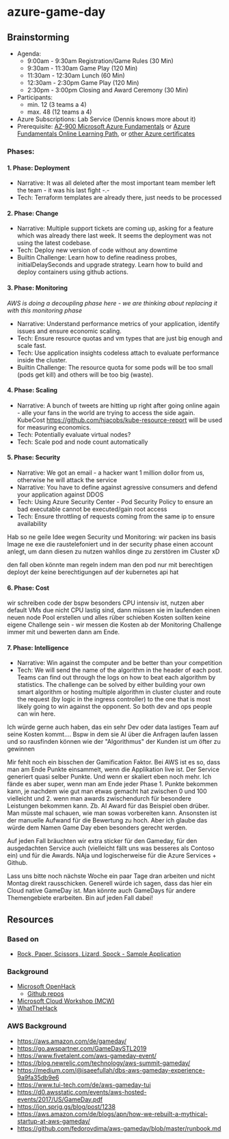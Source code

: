 # azure-game-day

## Brainstorming
* Agenda:
  * 9:00am - 9:30am Registration/Game Rules (30 Min)
  * 9:30am - 11:30am Game Play (120 Min)
  * 11:30am - 12:30am Lunch (60 Min)
  * 12:30am - 2:30pm Game Play (120 Min)
  * 2:30pm - 3:00pm Closing and Award Ceremony (30 Min)
* Participants:
  * min. 12 (3 teams a 4)
  * max. 48 (12 teams a 4)
* Azure Subscriptions: Lab Service (Dennis knows more about it)
* Prerequisite: [AZ-900 Microsoft Azure Fundamentals](https://docs.microsoft.com/en-us/learn/certifications/exams/az-900) or [Azure Fundamentals Online Learning Path](https://docs.microsoft.com/en-us/learn/paths/azure-fundamentals/), or [other Azure certificates](https://www.microsoft.com/en-us/learning/azure-exams.aspx)

### Phases:
#### 1. Phase: Deployment
* Narrative: It was all deleted after the most important team member left the team - it was his last fight -.-
* Tech: Terraform templates are already there, just needs to be processed

#### 2. Phase: Change
* Narrative: Multiple support tickets are coming up, asking for a feature which was already there last week. It seems the deployment was not using the latest codebase.
* Tech: Deploy new version of code without any downtime
* Builtin Challenge: Learn how to define readiness probes, initialDelaySeconds and upgrade strategy. Learn how to build and deploy containers using github actions.

#### 3. Phase: Monitoring
*AWS is doing a decoupling phase here - we are thinking about replacing it with this monitoring phase*
* Narrative: Understand performance metrics of your application, identify issues and ensure economic scaling. 
* Tech: Ensure resource quotas and vm types that are just big enough and scale fast.
* Tech: Use application insights codeless attach to evaluate performance inside the cluster.
* Builtin Challenge: The resource quota for some pods will be too small (pods get kill) and others will be too big (waste).

#### 4. Phase: Scaling
* Narrative: A bunch of tweets are hitting up right after going online again - alle your fans in the world are trying to access the side again. KubeCost https://github.com/hjacobs/kube-resource-report will be used for measuring economics.
* Tech: Potentially evaluate virtual nodes?
* Tech: Scale pod and node count automatically

#### 5. Phase: Security
* Narrative: We got an email - a hacker want 1 million dollor from us, otherwise he will attack the service
* Narrative: You have to define against agressive consumers and defend your application against DDOS
* Tech: Using Azure Security Center - Pod Security Policy to ensure an bad executable cannot be executed/gain root access
* Tech: Ensure throttling of requests coming from the same ip to ensure availability

Hab so ne geile Idee wegen Security und Monitoring: wir packen ins basis Image ne exe die raustelefoniert und in der security phase einen account anlegt, um dann diesen zu nutzen wahllos dinge zu zerstören im Cluster xD 

den fall oben könnte man regeln indem man den pod nur mit berechtigen deployt der keine berechtigungen auf der kubernetes api hat

#### 6. Phase: Cost
wir schreiben code der bspw besonders CPU intensiv ist, nutzen aber default VMs due nicht CPU lastig sind, dann müssen sie im laufenden einen neuen node Pool erstellen und alles rüber schieben
Kosten sollten keine eigene Challenge sein - wir messen die Kosten ab der Monitoring Challenge immer mit und bewerten dann am Ende.

#### 7. Phase: Intelligence
* Narrative: Win against the computer and be better than your competition
* Tech: We will send the name of the algorithm in the header of each post. Teams can find out through the logs on how to beat each algorithm by statistics. The challenge can be solved by either building your own smart algorithm or hosting multiple algorithm in cluster cluster and route the request (by logic in the ingress controller) to the one that is most likely going to win against the opponent. So both dev and ops people can win here.

Ich würde gerne auch haben, das ein sehr Dev oder data lastiges Team auf seine Kosten kommt.... Bspw in dem sie AI über die Anfragen laufen lassen und so rausfinden können wie der "Algorithmus" der Kunden ist um öfter zu gewinnen

Mir fehlt noch ein bisschen der Gamification Faktor. Bei AWS ist es so, dass man am Ende Punkte einsammelt, wenn die Applikation live ist. Der Service generiert quasi selber Punkte. Und wenn er skaliert eben noch mehr.
Ich fände es aber super, wenn man am Ende jeder Phase 1. Punkte bekommen kann, je nachdem wie gut man etwas gemacht hat zwischen 0 und 100 vielleicht und 2. wenn man awards zwischendurch für besondere Leistungen bekommen kann. Zb. AI Award für das Beispiel oben drüber.
Man müsste mal schauen, wie man sowas vorbereiten kann. Ansonsten ist der manuelle Aufwand für die Bewertung zu hoch. Aber ich glaube das würde dem Namen Game Day eben besonders gerecht werden.

Auf jeden Fall bräuchten wir extra sticker für den Gameday, für den ausgedachten Service auch (vielleicht fällt uns was besseres als Contoso ein) und für die Awards. NAja und logischerweise für die Azure Services + Github.

Lass uns bitte noch nächste Woche ein paar Tage dran arbeiten und nicht Montag direkt rausschicken.
Generell würde ich sagen, dass das hier ein Cloud native GameDay ist. Man könnte auch GameDays für andere Themengebiete erarbeiten.
Bin auf jeden Fall dabei!



## Resources

### Based on
* [Rock, Paper, Scissors, Lizard, Spock - Sample Application](https://github.com/microsoft/RockPaperScissorsLizardSpock)

### Background
* [Microsoft OpenHack](https://openhack.microsoft.com/)
  * [Github repos](https://github.com/Azure-Samples?utf8=%E2%9C%93&q=openhack&type=&language=)
* [Microsoft Cloud Workshop (MCW)](https://microsoftcloudworkshop.com/)
* [WhatTheHack](https://github.com/microsoft/whatthehack)

### AWS Background
* https://aws.amazon.com/de/gameday/
* https://go.awspartner.com/GameDaySTL2019
* https://www.fivetalent.com/aws-gameday-event/
* https://blog.newrelic.com/technology/aws-summit-gameday/
* https://medium.com/@isaeefullah/dbs-aws-gameday-experience-9a9fa35db9e6
* https://www.tui-tech.com/de/aws-gameday-tui
* https://d0.awsstatic.com/events/aws-hosted-events/2017/US/GameDay.pdf
* https://jon.sprig.gs/blog/post/1238
* https://aws.amazon.com/de/blogs/apn/how-we-rebuilt-a-mythical-startup-at-aws-gameday/
* https://github.com/fedorovdima/aws-gameday/blob/master/runbook.md
